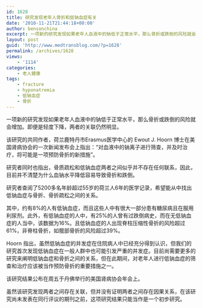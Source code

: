 ```yaml
---
id: 1628
title: 研究发现老年人骨折和低钠血症有关
date: '2010-11-21T21:44:18+00:00'
author: bensonchina
excerpt: 一项新的研究发现如果老年人血液中的钠低于正常水平，那么骨折或跌倒的风险就会增加。即便是轻度下降，两者的关联仍然明显。
layout: post
guid: 'http://www.medtransblog.com/?p=1628'
permalink: /archives/1628
views:
    - '1114'
categories:
    - 老人健康
tags:
    - fracture
    - hyponatremia
    - 低钠血症
    - 骨折
---
```


一项新的研究发现如果老年人血液中的钠低于正常水平，那么骨折或跌倒的风险就会增加。即便是轻度下降，两者的关联仍然明显。

该研究的共同作者，荷兰鹿特丹市Erasmus医学中心的 Ewout J. Hoorn 博士在美国肾病协会的一次新闻发布会上指出：“对血液中的钠离子进行筛查，并及时治疗，将可能是一项预防骨折的新措施”。

研究者同时也指出，骨质疏松和低钠血症两者之间似乎并不存在任何联系，因此，目前并不清楚为什么血钠水平降低容易导致骨折和跌倒。

研究者查阅了5200多名年龄超过55岁的荷兰人6年的医学记录，希望能从中找出低钠血症与骨折、骨折疏松之间的关系。

其中，约有8%的人有低钠血症，而且这些人中有很大一部分患有糖尿病且在服用利尿剂。此外，有低钠血症的人中，有25%的人曾有过跌倒病史，而在无低钠血症的人当中，该数据为16%。且低钠血症的人出现脊柱压缩性骨折的风险超过61%，非脊柱骨折，如髋部骨折的风险超过39%。

Hoorn 指出，虽然低钠血症的并发症在住院病人中已经充分得到认识，但我们的研究首次发现低钠血症在一般人群中也可能引发严重的并发症。目前尚需要更多的研究来阐明低钠血症和骨折之间的关系，但在此期间，对老年人进行低钠血症的筛查和治疗应该被当作预防骨折的重要措施之一。

该研究结果公布在周五于丹佛举行的美国肾病协会年会上。

虽然该研究发现两者之间存在关联，但并没有证明两者之间存在因果关系，在该研究尚未发表在同行评议的期刊之前，这项研究结果只能当作是一个初步研究。